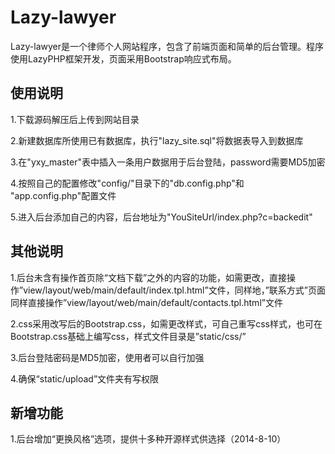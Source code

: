 Lazy-lawyer
===========

Lazy-lawyer是一个律师个人网站程序，包含了前端页面和简单的后台管理。程序使用LazyPHP框架开发，页面采用Bootstrap响应式布局。

## 使用说明 ##

1.下载源码解压后上传到网站目录

2.新建数据库所使用已有数据库，执行"lazy_site.sql"将数据表导入到数据库

3.在"yxy_master"表中插入一条用户数据用于后台登陆，password需要MD5加密

4.按照自己的配置修改"config/"目录下的"db.config.php"和
"app.config.php"配置文件

5.进入后台添加自己的内容，后台地址为"YouSiteUrl/index.php?c=backedit"

## 其他说明 ##

1.后台未含有操作首页除“文档下载”之外的内容的功能，如需更改，直接操作”view/layout/web/main/default/index.tpl.html”文件，同样地，”联系方式”页面同样直接操作”view/layout/web/main/default/contacts.tpl.html”文件

2.css采用改写后的Bootstrap.css，如需更改样式，可自己重写css样式，也可在Bootstrap.css基础上编写css，样式文件目录是”static/css/”

3.后台登陆密码是MD5加密，使用者可以自行加强

4.确保“static/upload”文件夹有写权限

## 新增功能 ##

1.后台增加“更换风格”选项，提供十多种开源样式供选择（2014-8-10）


